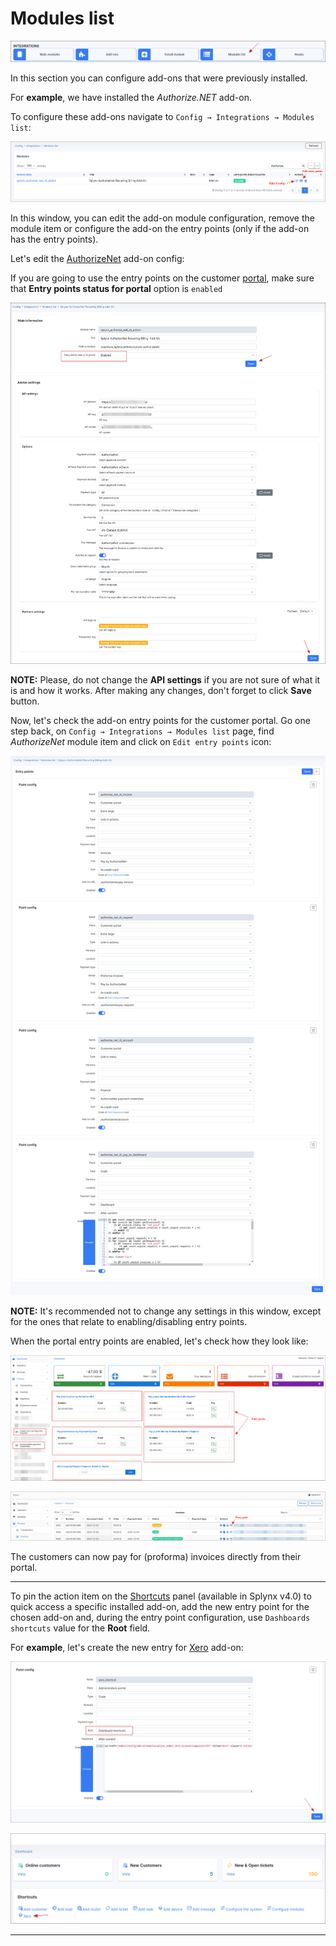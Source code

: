 Modules list
=====

![icon](icon.png)

In this section you can configure add-ons that were previously installed.

For **example**, we have installed the *Authorize.NET* add-on.

To configure these add-ons navigate to `Config → Integrations → Modules list`:

![list](list.png)

In this window, you can edit the add-on module configuration, remove the module item or configure the add-on the entry points (only if the add-on has the entry points).

Let's edit the [AuthorizeNet](payment_systems/authorize/authorize.md) add-on config:

If you are going to use the entry points on the customer [portal](customer_portal/customer_portal.md), make sure that **Entry points status for portal** option is `enabled`

![edit](edit_module.png)

**NOTE:** Please, do not change the **API settings** if you are not sure of what it is and how it works. After making any changes, don't forget to click **Save** button.

Now, let's check the add-on entry points for the customer portal. Go one step back, on `Config → Integrations → Modules list` page, find *AuthorizeNet* module item and click on `Edit entry points` icon:

![entry points](entry_points.png)

**NOTE:** It's recommended not to change any settings in this window, except for the ones that relate to enabling/disabling entry points.

When the portal entry points are enabled, let's check how they look like:

![portal1](portal1.png)

![portal2](portal2.png)

The customers can now pay for (proforma) invoices directly from their portal.

------------

To pin the action item on the [Shortcuts](dashboard/dashboard.md) panel (available in Splynx v4.0) to quick access a specific installed add-on, add the new entry point for the chosen add-on and, during the entry point configuration, use `Dashboards shortcuts` value for the **Root** field.

For **example**, let's create the new entry for [Xero](addons_modules/xero/xero.md) add-on:

![image](entry_point1.png)

![image](entry_point2.png)

------------
